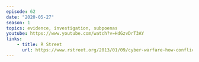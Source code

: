```yaml
---
episode: 62
date: "2020-05-27"
season: 1
topics: evidence, investigation, subpoenas
youtube: https://www.youtube.com/watch?v=HdGzvDrT3AY
links:
    - title: R Street
      url: https://www.rstreet.org/2013/01/09/cyber-warfare-how-conflicts-in-cyberspace-are-challenging-america-and-changing-the-world/
---
```


